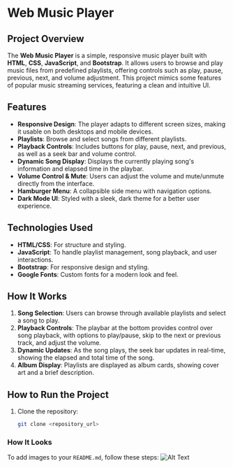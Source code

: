 # Web Music Player

## Project Overview
The **Web Music Player** is a simple, responsive music player built with **HTML**, **CSS**, **JavaScript**, and **Bootstrap**. It allows users to browse and play music files from predefined playlists, offering controls such as play, pause, previous, next, and volume adjustment. This project mimics some features of popular music streaming services, featuring a clean and intuitive UI.

## Features
- **Responsive Design**: The player adapts to different screen sizes, making it usable on both desktops and mobile devices.
- **Playlists**: Browse and select songs from different playlists.
- **Playback Controls**: Includes buttons for play, pause, next, and previous, as well as a seek bar and volume control.
- **Dynamic Song Display**: Displays the currently playing song's information and elapsed time in the playbar.
- **Volume Control & Mute**: Users can adjust the volume and mute/unmute directly from the interface.
- **Hamburger Menu**: A collapsible side menu with navigation options.
- **Dark Mode UI**: Styled with a sleek, dark theme for a better user experience.

## Technologies Used
- **HTML/CSS**: For structure and styling.
- **JavaScript**: To handle playlist management, song playback, and user interactions.
- **Bootstrap**: For responsive design and styling.
- **Google Fonts**: Custom fonts for a modern look and feel.

## How It Works
1. **Song Selection**: Users can browse through available playlists and select a song to play.
2. **Playback Controls**: The playbar at the bottom provides control over song playback, with options to play/pause, skip to the next or previous track, and adjust the volume.
3. **Dynamic Updates**: As the song plays, the seek bar updates in real-time, showing the elapsed and total time of the song.
4. **Album Display**: Playlists are displayed as album cards, showing cover art and a brief description.

## How to Run the Project
1. Clone the repository:
   ```bash
   git clone <repository_url>

### How It Looks
To add images to your `README.md`, follow these steps:
![Alt Text](anchinkatiyar/musicPlayer26/1.png)
